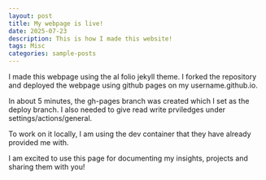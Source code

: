 ```yaml
---
layout: post
title: My webpage is live!
date: 2025-07-23 
description: This is how I made this website!
tags: Misc
categories: sample-posts
---
```


I made this webpage using the al folio jekyll theme. I forked the repository and deployed the webpage using github pages on my username.github.io. 

In about 5 minutes, the gh-pages branch was created which I set as the deploy branch. I also needed to give read write prviledges under settings/actions/general. 

To work on it locally, I am using the dev container that they have already provided me with.

I am excited to use this page for documenting my insights, projects and sharing them with you!
